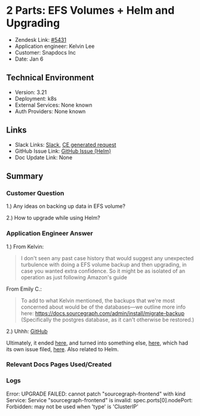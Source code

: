 # 2 Parts: EFS Volumes + Helm and Upgrading <!-- Ticket Title  Hint: include keywords to make it searchable -->
 
- Zendesk Link: [#5431](https://sourcegraph.zendesk.com/agent/tickets/5431)
- Application engineer: Kelvin Lee
- Customer: Snapdocs Inc <!-- Redact if this contains personally identifying information -->
- Date: Jan 6

<!-- Data populated from integration, speak to Ben Gordon or Michael Bali if not working -->
<!-- During Internal team trial, fill missing data manually (we are waiting for all data to sync) -->
 
## Technical Environment
- Version: 3.21
- Deployment: k8s
- External Services: None known
- Auth Providers: None known
 
 
## Links
<!-- Data for application engineer manual entry -->
- Slack Links: [Slack](https://sourcegraph.slack.com/archives/C029VE4A12R/p1641506269005000), [CE generated request](https://sourcegraph.slack.com/archives/C01HW836940/p1641830390006600)
- GitHub Issue Link: [GitHub Issue (Helm)](https://github.com/sourcegraph/customer/issues/626)
- Doc Update Link: None
 
## Summary
### Customer Question
1.) Any ideas on backing up data in EFS volume?

2.) How to upgrade while using Helm?

### Application Engineer Answer
1.) From Kelvin:

> I don't seen any past case history that would suggest any unexpected turbulence with doing a EFS volume backup and then upgrading, in case you wanted extra confidence. So it might be as isolated of an operation as just following Amazon's guide

From Emily C.:

> To add to what Kelvin mentioned, the backups that we're most concerned about would be of the databases—we outline more info here: https://docs.sourcegraph.com/admin/install/migrate-backup (Specifically the postgres database, as it can't otherwise be restored.)

2.)  Uhhh: [GitHub](https://github.com/sourcegraph/customer/issues/626)

Ultimately, it ended [here](https://sourcegraph.slack.com/archives/C029VE4A12R/p1642107541024400?thread_ts=1641506269.005000&cid=C029VE4A12R), and turned into something else, [here](https://sourcegraph.slack.com/archives/C029VE4A12R/p1642097846018900), which had its own issue filed, [here](https://github.com/sourcegraph/customer/issues/630). Also related to Helm.
 
### Relevant Docs Pages Used/Created

### Logs
Error: UPGRADE FAILED: cannot patch "sourcegraph-frontend" with kind Service: Service "sourcegraph-frontend" is invalid: spec.ports[0].nodePort: Forbidden: may not be used when 'type' is 'ClusterIP'
 

<!-- Once complete, upload a copy to https://github.com/sourcegraph/support-tools-internal/tree/main/resolved-tickets as a .md file -->
<!-- Name the file 5431.md -->
